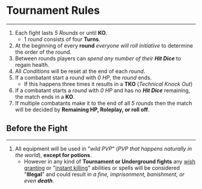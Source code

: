 # Tournament Rules
---
1. Each fight lasts *5 Rounds* or until **KO**.
	- 1 *round* consists of four **Turns**.
2. At the beginning of every **round** *everyone will roll initiative* to determine the order of the round.
3. Between rounds players can *spend any number of their __Hit Dice__* to regain health.
4. All *Conditions* will be reset at the end of each *round*.
5. If a combatant start a round with *0 HP*, the *round* ends.
	- If this happens three times it results in a **TKO** (*Technical Knock Out*)
6. If a combatant starts a *round* with *0 HP* and has no ***Hit Dice*** remaining, the match ends in a **KO**.
7. If multiple combatants make it to the end of all *5 rounds* then the match will be decided by **Remaining HP, Roleplay, or roll off**.

## Before the Fight
---
1.  All equipment will be used in "*wild PVP*" (*PVP that happens naturally in the world*), **except for potions**.
	- However in any kind of **Tournament or Underground fights** any <u>wish granting</u> or "<u>instant killing</u>" abilities or spells will be considered "**Illegal**" and could result in *a fine, imprisonment, banishment, or even __death__*.